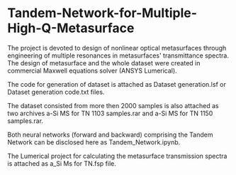 # Tandem-Network-for-Multiple-High-Q-Metasurface

The project is devoted to design of nonlinear optical metasurfaces through engineering of multiple resonances in metasurfaces' transmittance spectra.
The design of metasurface and the whole dataset were created in commercial Maxwell equations solver (ANSYS Lumerical).

The code for generation of dataset is attached as Dataset generation.lsf or Dataset generation code.txt files.

The dataset consisted from more then 2000 samples is also attached as two archives a-Si MS for TN 1103 samples.rar and a-Si MS for TN 1150 samples.rar.

Both neural networks (forward and backward) comprising the Tandem Network can be disclosed here as Tandem_Network.ipynb.

The Lumerical project for calculating the metasurface transmission spectra is attached as a_Si Ms for TN.fsp file.
